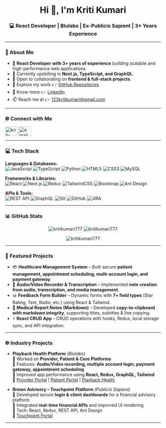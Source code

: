<h1 align="center">Hi 👋, I'm Kriti Kumari</h1>
<h3 align="center">💻 React Developer | Blulabs | Ex-Publicis Sapient | 3+ Years Experience</h3>

---

### 🚀 About Me  
- 🔭 **React Developer with 3+ years of experience** building scalable and high-performance web applications.
- 🌱 Currently upskilling in **Next.js, TypeScript, and GraphQL**.
- 👯 Open to collaborating on **frontend & full-stack projects**.   
- 📂 Explore my work 👉 [GitHub Repositories](https://github.com/kritikumari777)  
- 📄 Know more 👉 [LinkedIn](https://www.linkedin.com/in/kriti-kumari-862753185/)  
- 📫 Reach me at 👉 [123kritikumari@gmail.com](mailto:123kritikumari@gmail.com)  

---

### 🌐 Connect with Me  
<p align="left">
  <a href="https://www.linkedin.com/in/kriti-kumari-862753185/" target="_blank">
    <img align="center" src="https://raw.githubusercontent.com/rahuldkjain/github-profile-readme-generator/master/src/images/icons/Social/linked-in-alt.svg" alt="kriti-kumari" height="30" width="40" />
  </a>
  
  <a href="mailto:123kritikumari@gmail.com">
    <img align="center" src="https://img.icons8.com/ios-filled/50/000000/gmail.png" alt="email" height="30" width="40" />
  </a>
</p>

---

### 💻 Tech Stack  

**Languages & Databases:**  
![JavaScript](https://img.shields.io/badge/JavaScript-F7DF1E?logo=javascript&logoColor=black) 
![TypeScript](https://img.shields.io/badge/TypeScript-3178C6?logo=typescript&logoColor=white) 
![Python](https://img.shields.io/badge/Python-3776AB?logo=python&logoColor=white) 
![HTML5](https://img.shields.io/badge/HTML5-E34F26?logo=html5&logoColor=white) 
![CSS3](https://img.shields.io/badge/CSS3-1572B6?logo=css3&logoColor=white) 
![MySQL](https://img.shields.io/badge/MySQL-4479A1?logo=mysql&logoColor=white)  

**Frameworks & Libraries:**  
![React](https://img.shields.io/badge/React-20232A?logo=react&logoColor=61DAFB) 
![Next.js](https://img.shields.io/badge/Next.js-000000?logo=nextdotjs&logoColor=white) 
![Redux](https://img.shields.io/badge/Redux-764ABC?logo=redux&logoColor=white) 
![TailwindCSS](https://img.shields.io/badge/Tailwind_CSS-38B2AC?logo=tailwind-css&logoColor=white) 
![Bootstrap](https://img.shields.io/badge/Bootstrap-7952B3?logo=bootstrap&logoColor=white) 
![Ant Design](https://img.shields.io/badge/Ant_Design-0170FE?logo=ant-design&logoColor=white)  

**APIs & Tools:**  
![REST API](https://img.shields.io/badge/REST_API-FF6F00?logo=fastapi&logoColor=white) 
![GraphQL](https://img.shields.io/badge/GraphQL-E10098?logo=graphql&logoColor=white) 
![Git](https://img.shields.io/badge/Git-F05032?logo=git&logoColor=white) 
![GitHub](https://img.shields.io/badge/GitHub-181717?logo=github&logoColor=white) 
![JIRA](https://img.shields.io/badge/JIRA-0052CC?logo=jira&logoColor=white)  

---

### 📊 GitHub Stats  
<p align="center">
  <img src="https://github-readme-stats.vercel.app/api?username=kritikumari777&show_icons=true&locale=en&theme=tokyonight" alt="kritikumari777" />
  <img src="https://github-readme-streak-stats.herokuapp.com/?user=kritikumari777&theme=tokyonight" alt="kritikumari777" />
</p>

<p align="center">
  <img src="https://github-readme-stats.vercel.app/api/top-langs?username=kritikumari777&show_icons=true&locale=en&layout=compact&theme=tokyonight" alt="kritikumari777" />
</p>

---

### 🚀 Featured Projects  

- 💳 **Healthcare Management System** – Built secure **patient management, appointment scheduling, multi-account login, and payment gateway**.  
- 🎥 **Audio/Video Recorder & Transcription** – Implemented **note creation from audio, transcription, and media management**.  
- 📊 **Feedback Form Builder** – Dynamic forms with **7+ field types** (Star Rating, Text, Radio, etc.) using React & Tailwind.  
- 📝 **Medical Report Notes (Markdown)** – Developed **copy-to-clipboard with markdown integrity**, supporting titles, subtitles & line copying.  
- ⚡ **React CRUD App** – CRUD operations with hooks, Redux, local storage sync, and API integration.  

---

### 🌐 Industry Projects  

- **Playback Health Platform** *(Blulabs)*  
  🔹 Worked on **Provider, Patient & Core Platforms**  
  🔹 Features: **Audio/Video recording, multiple account login, payment gateway, appointment scheduling**  
  🔹 Improved app performance using **React, Redux, GraphQL, Tailwind**  
  🔗 [Provider Portal](https://provider.playbackhealth.com/login) | [Patient Portal](https://dev-patientportal.playback-dev.com/) | [Playback Health](https://pro.playbackhealth.com/)  

- **Brown Advisory – Touchpoint Platform** *(Publicis Sapient)*  
  🔹 Developed secure **login & client dashboards** for a financial advisory platform  
  🔹 Integrated **real-time financial APIs** and improved UI rendering  
  🔹 Tech: React, Redux, REST API, Ant Design  
  🔗 [Touchpoint Portal](https://touchpoint.brownadvisory.com/brown-web/login/loginForm.go)  

---

